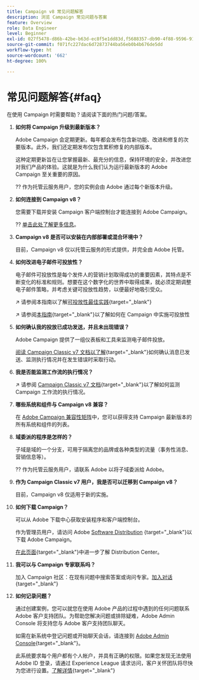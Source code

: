 ```yaml
---
title: Campaign v8 常见问题解答
description: 浏览 Campaign 常见问题与答案
feature: Overview
role: Data Engineer
level: Beginner
exl-id: 027f5478-d86b-42be-b63d-ec8f5e1dd83d,f5688357-db90-4f88-9596-91e9d0a20d75
source-git-commit: f071fc227dac6d72873744ba56eb0b4b676de5dd
workflow-type: ht
source-wordcount: '662'
ht-degree: 100%

---
```


# 常见问题解答{#faq}

在使用 Campaign 时需要帮助？请阅读下面的热门问题/答案。

1. **如何将 Campaign 升级到最新版本？**

   Adobe Campaign 会定期更新。每年都会发布包含新功能、改进和修复的次要版本。此外，我们还定期发布仅包含累积修复的内部版本。

   这种定期更新旨在让您掌握最新、最充分的信息，保持环境的安全，并改进您对我们产品的体验。这就是为什么我们认为运行最新版本的 Adobe Campaign 至关重要的原因。

   ?? 作为托管云服务用户，您的实例会由 Adobe 通过每个新版本升级。

1. **如何连接到 Campaign v8？**

   您需要下载并安装 Campaign 客户端控制台才能连接到 Adobe Campaign。

   ?? [单击此处了解更多信息](connect.md)。

1. **Campaign v8 是否可以安装在内部部署或混合环境中？**

   目前，Campaign v8 仅以托管云服务的形式提供，并完全由 Adobe 托管。

1. **如何改进电子邮件可投放性？**

   电子邮件可投放性是每个发件人的营销计划取得成功的重要因素，其特点是不断变化的标准和规则。想要在这个数字化的世界中取得成果，就必须定期调整电子邮件策略，并考虑关键可投放性趋势，以便最好地吸引受众。

   ↗️ 请参阅本指南以了解[可投放性最佳实践](https://experienceleague.adobe.com/docs/deliverability-learn/deliverability-best-practice-guide/introduction.html?lang=zh-Hans){target=&quot;_blank&quot;}

   ↗️ 请参阅[本指南](https://experienceleague.adobe.com/docs/deliverability-learn/deliverability-best-practice-guide/additional-resources/general-resources.html?lang=zh-Hans){target=&quot;_blank&quot;}以了解如何在 Campaign 中实施可投放性

1. **如何确认我的投放已成功发送，并且未出现错误？**

   Adobe Campaign 提供了一组仪表板和工具来监测电子邮件投放。

   [阅读 Campaign Classic v7 文档以了解](https://experienceleague.adobe.com/docs/campaign-classic/using/sending-messages/monitoring-deliveries/about-delivery-monitoring.html?lang=zh-Hans){target=&quot;_blank&quot;}如何确认消息已发送、监测执行情况并在发生错误时采取行动。

1. **我是否能监测工作流的执行情况？**

   ↗️ 请参阅 [Campaign Classic v7 文档](https://experienceleague.adobe.com/docs/campaign-classic/using/automating-with-workflows/executing-a-workflow/starting-a-workflow.html?lang=zh-Hans){target=&quot;_blank&quot;}以了解如何监测 Campaign 工作流的执行情况。

1. **哪些系统和组件与 Campaign v8 兼容？**

   在 [Adobe Campaign 兼容性矩阵](compatibility-matrix.md)中，您可以获得支持 Campaign 最新版本的所有系统和组件的列表。

1. **域委派的程序是怎样的？**

   子域是域的一个分支，可用于隔离您的品牌或各种类型的流量（事务性消息、营销信息等）。

   ?? 作为托管云服务用户，请联系 Adobe 以将子域委派给 Adobe。

1. **作为 Campaign Classic v7 用户，我是否可以迁移到 Campaign v8？**

   目前，Campaign v8 仅适用于新的实施。

1. **如何下载 Campaign？**

   可以从 Adobe 下载中心获取安装程序和客户端控制台。

   作为管理员用户，请访问 Adobe [Software Distribution](https://experience.adobe.com/#/downloads/content/software-distribution/cn/campaign.html) {target=&quot;_blank&quot;}以下载 Adobe Campaign。

   [在此页面](https://experienceleague.adobe.com/docs/experience-cloud/software-distribution/home.html?lang=zh-Hans){target=&quot;_blank&quot;}中进一步了解 Distribution Center。

1. **我可以与 Campaign 专家联系吗？**

   加入 Campaign 社区：在现有问题中搜索答案或询问专家。[加入对话](https://experienceleaguecommunities.adobe.com/t5/adobe-campaign-classic/ct-p/adobe-campaign-classic-community){target=&quot;_blank&quot;}


1. **如何记录问题？**

   通过创建案例，您可以就您在使用 Adobe 产品的过程中遇到的任何问题联系 Adobe 客户支持团队。为帮助您解决问题或排除疑难，Adobe Admin Console 将支持您与 Adobe 客户支持团队聊天。

   如需在新系统中登记问题或开始聊天会话，请连接到 [Adobe Admin Console](https://adminConsole.adobe.com/overview){target=&quot;_blank&quot;}。

   此系统要求每个用户都有个人帐户，并具有正确的权限。如果您发现无法使用 Adobe ID 登录，请通过 Experience League 请求访问，客户关怀团队将尽快为您进行设置。[了解详情](https://helpx.adobe.com/cn/enterprise/admin-guide.html/enterprise/using/support-for-experience-cloud.ug.html){target=&quot;_blank&quot;}

